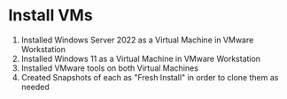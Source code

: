 # Install VMs


1. Installed Windows Server 2022 as a Virtual Machine in VMware Workstation
2. Installed Windows 11 as a Virtual Machine in VMware Workstation
3. Installed VMware tools on both Virtual Machines
4. Created Snapshots of each as "Fresh Install" in order to clone them as needed
